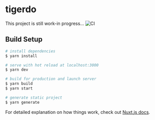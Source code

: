 # tigerdo
This project is still work-in progress...
![CI](https://github.com/3x8tacorice/tigerdo/workflows/CI/badge.svg)

## Build Setup

``` bash
# install dependencies
$ yarn install

# serve with hot reload at localhost:3000
$ yarn dev

# build for production and launch server
$ yarn build
$ yarn start

# generate static project
$ yarn generate
```

For detailed explanation on how things work, check out [Nuxt.js docs](https://nuxtjs.org).
